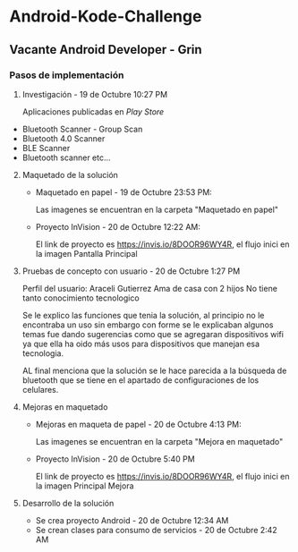 # Android-Kode-Challenge
## Vacante Android Developer - Grin

### Pasos de implementación

1) Investigación - 19 de Octubre 10:27 PM

    Aplicaciones publicadas en _Play Store_
*   Bluetooth Scanner - Group Scan
*   Bluetooth 4.0 Scanner
*   BLE Scanner
*   Bluetooth scanner
etc...

2) Maquetado de la solución
    - Maquetado en papel - 19 de Octubre 23:53 PM: 
    
        Las imagenes se encuentran en la carpeta "Maquetado en papel"
    - Proyecto InVision - 20 de Octubre 12:22 AM: 
    
        El link de proyecto es https://invis.io/8DOOR96WY4R, el flujo inici en la imagen Pantalla Principal

3) Pruebas de concepto con usuario - 20 de Octubre 1:27 PM

    Perfil del usuario:
    Araceli Gutierrez
    Ama de casa con 2 hijos
    No tiene tanto conocimiento tecnologico

    Se le explico las funciones que tenia la solución, al principio no le encontraba un uso sin embargo con forme se le explicaban algunos temas fue dando sugerencias como que se agregaran dispositivos wifi ya que ella ha oido más usos para dispositivos que manejan esa tecnologia.

    AL final menciona que la solución se le hace parecida a la búsqueda de bluetooth que se tiene en el apartado de configuraciones de los celulares.

4) Mejoras en maquetado
    - Mejoras en maqueta de papel - 20 de Octubre 4:13 PM:

        Las imagenes se encuentran en la carpeta "Mejora en maquetado"
    - Proyecto InVision - 20 de Octubre 5:40 PM

        El link de proyecto es https://invis.io/8DOOR96WY4R, el flujo inici en la imagen Principal Mejora

5) Desarrollo de la solución
    - Se crea proyecto Android - 20 de Octubre 12:34 AM
    - Se crean clases para consumo de servicios - 20 de Octubre 2:42 AM
